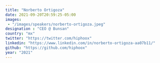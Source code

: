 ```yaml
---
title: "Norberto Ortigoza"
date: 2021-09-20T20:59:25-05:00
images:
 - "/images/speakers/norberto-ortigoza.jpeg"
designation : "CEO @ Bunsan"
country: "mx"
twitter: "https://twitter.com/hiphoox"
linkedin: "https://www.linkedin.com/in/norberto-ortigoza-aa07b11/"
github: "https://github.com/hiphoox"
year: "2021"
---
```


